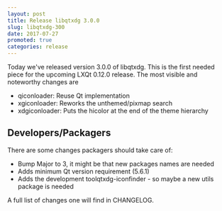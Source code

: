 ```yaml
---
layout: post
title: Release libqtxdg 3.0.0
slug: libqtxdg-300
date: 2017-07-27
promoted: true
categories: release
---
```


Today we've released version 3.0.0 of libqtxdg. This is the first needed piece
for the upcoming LXQt 0.12.0 release. The most visible and noteworthy changes are
* qiconloader: Reuse Qt implementation
* xgiconloader: Reworks the unthemed/pixmap search
* xdgiconloader: Puts the hicolor at the end of the theme hierarchy

## Developers/Packagers

There are some changes packagers should take care of:
* Bump Major to 3, it might be that new packages names are needed
* Adds minimum Qt version requirement (5.6.1)
* Adds the development toolqtxdg-iconfinder - so maybe a new utils package is needed

A full list of changes one will find in CHANGELOG.
